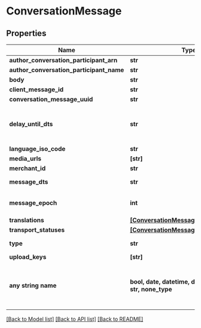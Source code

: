 # ConversationMessage


## Properties
Name | Type | Description | Notes
------------ | ------------- | ------------- | -------------
**author_conversation_participant_arn** | **str** |  | [optional] 
**author_conversation_participant_name** | **str** |  | [optional] 
**body** | **str** |  | [optional] 
**client_message_id** | **str** |  | [optional] 
**conversation_message_uuid** | **str** |  | [optional] 
**delay_until_dts** | **str** | Delay message transmission until date/time | [optional] 
**language_iso_code** | **str** |  | [optional] 
**media_urls** | **[str]** |  | [optional] 
**merchant_id** | **str** |  | [optional] 
**message_dts** | **str** | Message date/time | [optional] 
**message_epoch** | **int** | Message epoch milliseconds | [optional] 
**translations** | [**[ConversationMessageTranslation]**](ConversationMessageTranslation.md) |  | [optional] 
**transport_statuses** | [**[ConversationMessageTransportStatus]**](ConversationMessageTransportStatus.md) |  | [optional] 
**type** | **str** | Message type | [optional] 
**upload_keys** | **[str]** |  | [optional] 
**any string name** | **bool, date, datetime, dict, float, int, list, str, none_type** | any string name can be used but the value must be the correct type | [optional]

[[Back to Model list]](../README.md#documentation-for-models) [[Back to API list]](../README.md#documentation-for-api-endpoints) [[Back to README]](../README.md)


